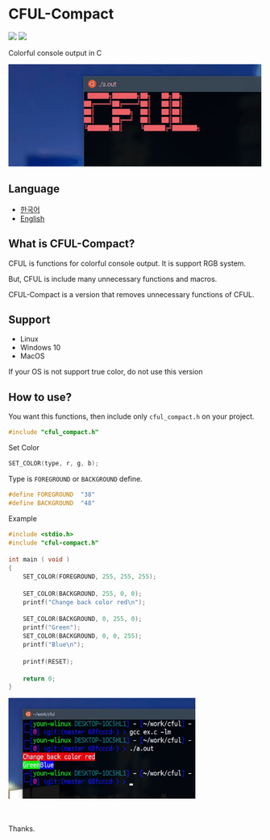 # CFUL-Compact
![](https://flat.badgen.net/badge/Lang/C/blue)
![](https://flat.badgen.net/badge/Lang/C++/red)

Colorful console output in C

![](imgs/cful.gif)

## Language
  - [한국어](/README.ko.md)
  - [English](/README.md)



## What is CFUL-Compact?
CFUL is functions for colorful console output.
It is support RGB system.


But, CFUL is include many unnecessary functions and macros.


CFUL-Compact is a version that removes unnecessary functions of CFUL.


## Support
  - Linux
  - Windows 10
  - MacOS

If your OS is not support true color, do not use this version


## How to use?
You want this functions, then include only `cful_compact.h` on your project.

```c
#include "cful_compact.h"
```

Set Color

```c
SET_COLOR(type, r, g, b);
```

Type is `FOREGROUND` or `BACKGROUND` define.

```c
#define FOREGROUND  "38"
#define BACKGROUND  "48"
```


Example
```c
#include <stdio.h>
#include "cful-compact.h"

int main ( void )
{
    SET_COLOR(FOREGROUND, 255, 255, 255);

    SET_COLOR(BACKGROUND, 255, 0, 0);
    printf("Change back color red\n");
    
    SET_COLOR(BACKGROUND, 0, 255, 0);
    printf("Green");
    SET_COLOR(BACKGROUND, 0, 0, 255);
    printf("Blue\n");
    
    printf(RESET);
    
    return 0;
}
```
![](imgs/ex-2.png)

<br><br>
Thanks.
